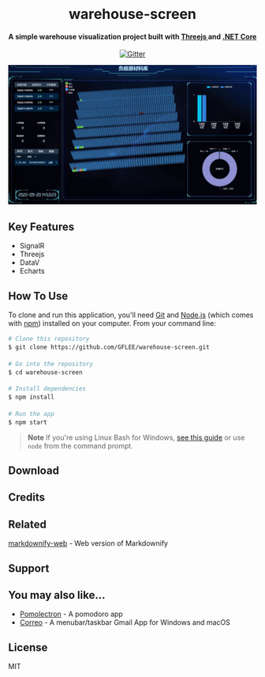 <h1 align="center">
  <br>
  <a href="http://www.amitmerchant.com/electron-markdownify"></a>
  <br>
    warehouse-screen
  <br>
</h1>

<h4 align="center">A simple warehouse visualization project built with <a href="https://threejs.org/" target="_blank">Threejs </a> and <a href="https://github.com/dotnet/core" target="_blank">.NET Core</a> </h4>

<p align="center">
  <a href="https://badge.fury.io/js/electron-markdownify">
    <img src="https://badge.fury.io/js/electron-markdownify.svg"
         alt="Gitter">
  </a>
</p>


![screenshot](https://raw.githubusercontent.com/GFLEE/warehouse-screen/main/screen-web/public/temp.jpg)

## Key Features

* SignalR
* Threejs
* DataV
* Echarts

## How To Use

To clone and run this application, you'll need [Git](https://git-scm.com) and [Node.js](https://nodejs.org/en/download/) (which comes with [npm](http://npmjs.com)) installed on your computer. From your command line:

```bash
# Clone this repository
$ git clone https://github.com/GFLEE/warehouse-screen.git

# Go into the repository
$ cd warehouse-screen

# Install dependencies
$ npm install

# Run the app
$ npm start
```

> **Note**
> If you're using Linux Bash for Windows, [see this guide](https://www.howtogeek.com/261575/how-to-run-graphical-linux-desktop-applications-from-windows-10s-bash-shell/) or use `node` from the command prompt.

## Download

## Credits

## Related

[markdownify-web](https://github.com/amitmerchant1990/markdownify-web) - Web version of Markdownify

## Support

## You may also like...

- [Pomolectron](https://github.com/amitmerchant1990/pomolectron) - A pomodoro app
- [Correo](https://github.com/amitmerchant1990/correo) - A menubar/taskbar Gmail App for Windows and macOS

## License

MIT
